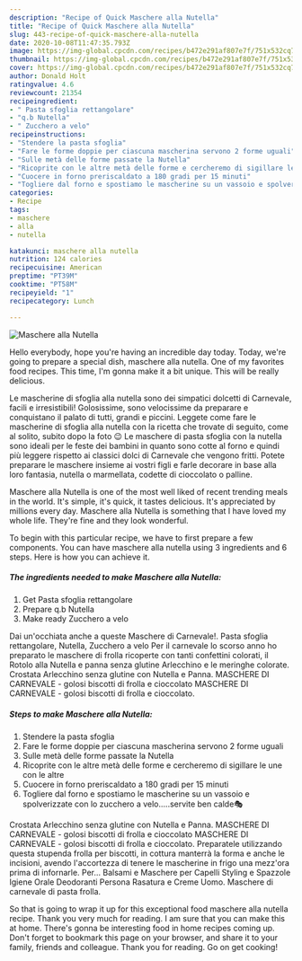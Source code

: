 ```yaml
---
description: "Recipe of Quick Maschere alla Nutella"
title: "Recipe of Quick Maschere alla Nutella"
slug: 443-recipe-of-quick-maschere-alla-nutella
date: 2020-10-08T11:47:35.793Z
image: https://img-global.cpcdn.com/recipes/b472e291af807e7f/751x532cq70/maschere-alla-nutella-recipe-main-photo.jpg
thumbnail: https://img-global.cpcdn.com/recipes/b472e291af807e7f/751x532cq70/maschere-alla-nutella-recipe-main-photo.jpg
cover: https://img-global.cpcdn.com/recipes/b472e291af807e7f/751x532cq70/maschere-alla-nutella-recipe-main-photo.jpg
author: Donald Holt
ratingvalue: 4.6
reviewcount: 21354
recipeingredient:
- " Pasta sfoglia rettangolare"
- "q.b Nutella"
- " Zucchero a velo"
recipeinstructions:
- "Stendere la pasta sfoglia"
- "Fare le forme doppie per ciascuna mascherina servono 2 forme uguali"
- "Sulle metà delle forme passate la Nutella"
- "Ricoprite con le altre metà delle forme e cercheremo di sigillare le une con le altre"
- "Cuocere in forno preriscaldato a 180 gradi per 15 minuti"
- "Togliere dal forno e spostiamo le mascherine su un vassoio e spolverizzate con lo zucchero a velo.....servite ben calde🎭"
categories:
- Recipe
tags:
- maschere
- alla
- nutella

katakunci: maschere alla nutella 
nutrition: 124 calories
recipecuisine: American
preptime: "PT39M"
cooktime: "PT58M"
recipeyield: "1"
recipecategory: Lunch

---
```



![Maschere alla Nutella](https://img-global.cpcdn.com/recipes/b472e291af807e7f/751x532cq70/maschere-alla-nutella-recipe-main-photo.jpg)

Hello everybody, hope you're having an incredible day today. Today, we're going to prepare a special dish, maschere alla nutella. One of my favorites food recipes. This time, I'm gonna make it a bit unique. This will be really delicious.

Le mascherine di sfoglia alla nutella sono dei simpatici dolcetti di Carnevale, facili e irresistibili! Golosissime, sono velocissime da preparare e conquistano il palato di tutti, grandi e piccini. Leggete come fare le mascherine di sfoglia alla nutella con la ricetta che trovate di seguito, come al solito, subito dopo la foto 😉 Le maschere di pasta sfoglia con la nutella sono ideali per le feste dei bambini in quanto sono cotte al forno e quindi più leggere rispetto ai classici dolci di Carnevale che vengono fritti. Potete preparare le maschere insieme ai vostri figli e farle decorare in base alla loro fantasia, nutella o marmellata, codette di cioccolato o palline.

Maschere alla Nutella is one of the most well liked of recent trending meals in the world. It's simple, it's quick, it tastes delicious. It's appreciated by millions every day. Maschere alla Nutella is something that I have loved my whole life. They're fine and they look wonderful.


To begin with this particular recipe, we have to first prepare a few components. You can have maschere alla nutella using 3 ingredients and 6 steps. Here is how you can achieve it.

<!--inarticleads1-->

##### The ingredients needed to make Maschere alla Nutella:

1. Get  Pasta sfoglia rettangolare
1. Prepare q.b Nutella
1. Make ready  Zucchero a velo


Dai un&#39;occhiata anche a queste Maschere di Carnevale!. Pasta sfoglia rettangolare, Nutella, Zucchero a velo Per il carnevale lo scorso anno ho preparato le maschere di frolla ricoperte con tanti confettini colorati, il Rotolo alla Nutella e panna senza glutine Arlecchino e le meringhe colorate. Crostata Arlecchino senza glutine con Nutella e Panna. MASCHERE DI CARNEVALE - golosi biscotti di frolla e cioccolato MASCHERE DI CARNEVALE - golosi biscotti di frolla e cioccolato. 

<!--inarticleads2-->

##### Steps to make Maschere alla Nutella:

1. Stendere la pasta sfoglia
1. Fare le forme doppie per ciascuna mascherina servono 2 forme uguali
1. Sulle metà delle forme passate la Nutella
1. Ricoprite con le altre metà delle forme e cercheremo di sigillare le une con le altre
1. Cuocere in forno preriscaldato a 180 gradi per 15 minuti
1. Togliere dal forno e spostiamo le mascherine su un vassoio e spolverizzate con lo zucchero a velo.....servite ben calde🎭


Crostata Arlecchino senza glutine con Nutella e Panna. MASCHERE DI CARNEVALE - golosi biscotti di frolla e cioccolato MASCHERE DI CARNEVALE - golosi biscotti di frolla e cioccolato. Preparatele utilizzando questa stupenda frolla per biscotti, in cottura manterrà la forma e anche le incisioni, avendo l&#39;accortezza di tenere le mascherine in frigo una mezz&#39;ora prima di infornarle. Per… Balsami e Maschere per Capelli Styling e Spazzole Igiene Orale Deodoranti Persona Rasatura e Creme Uomo. Maschere di carnevale di pasta frolla. 

So that is going to wrap it up for this exceptional food maschere alla nutella recipe. Thank you very much for reading. I am sure that you can make this at home. There's gonna be interesting food in home recipes coming up. Don't forget to bookmark this page on your browser, and share it to your family, friends and colleague. Thank you for reading. Go on get cooking!
